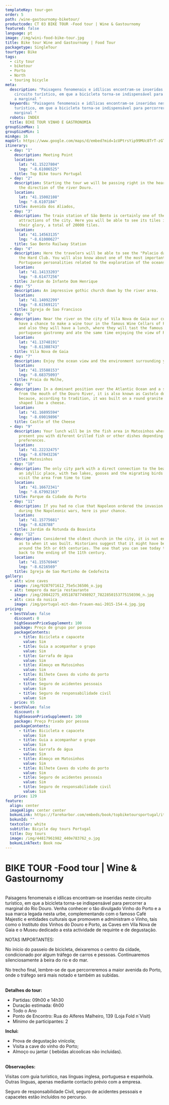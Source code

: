```yaml
---
templateKey: tour-gen
order: 5
path: /wine-gastournomy-biketour/
productcode: CT 03 BIKE TOUR -Food tour | Wine & Gastournomy
featured: false
language: pt
image: /img/wini-food-bike-tour.jpg
title: Bike tour Wine and Gastournomy | Food Tour
packagetype: SingleTour
tourtype: Bike
tags:
  - city tour
  - biketour
  - Porto
  - North
  - touring bicycle
meta:
  description: "Paisagens fenomenais e idílicas encontram-se inseridas neste
    circuito turístico, em que a bicicleta torna-se indispensável para percorrer
    a marginal "
  keywords: "Paisagens fenomenais e idílicas encontram-se inseridas neste circuito
    turístico, em que a bicicleta torna-se indispensável para percorrer a
    marginal "
  robots: INDEX
  title: BIKE TOUR VINHO E GASTRONOMIA
groupSizeMax: 1
groupSizeMin: 1
minAge: 16
mapUrl: https://www.google.com/maps/d/embed?mid=1cUPtrsYip99MUc8TrT-zGT_TNHM
itinerary:
  - day: "1"
    description: Meeting Point
    location:
      lat: "41.15227804"
      lng: "-8.61086525"
    title: Top Bike tours Portugal
  - day: "2"
    description: Starting the tour we will be passing right in the heart of Porto in
      the direction of the river Douro.
    location:
      lat: "41.15002108"
      lng: "-8.6107184"
    title: Avenida dos Aliados,
  - day: "3"
    description: The train station of São Bento is certainly one of the main
      attractions of the city. Here you will be able to see its tiles in all
      their glory, a total of 20000 tiles.
    location:
      lat: "41.14563135"
      lng: "-8.61000627"
    title: Sao Bento Railway Station
  - day: "4"
    description: Here the travelers will be able to see the "Palacio da Bolsa" and
      the Hard Club. You will also know about one of the most important
      Portuguese personalities related to the exploration of the oceans.
    location:
      lat: "41.14133203"
      lng: "-8.61477256"
    title: Jardim do Infante Dom Henrique
  - day: "5"
    description: An impressive gothic church down by the river area.
    location:
      lat: "41.14092299"
      lng: "-8.61569121"
    title: Igreja de Sao Francisco
  - day: "6"
    description: Near the river on the city of Vila Nova de Gaia our customers will
      have a chance to make a wine tour in the famous Wine Cellars of Porto wine
      and also they will have a lunch, where they will tast the famous
      portuguese gastronmy and ate the same time enjoying the view of Ribeira.
    location:
      lat: "41.13748191"
      lng: "-8.61388743"
    title: Vila Nova de Gaia
  - day: "7"
    description: Enjoy the ocean view and the environment surrounding you
    location:
      lat: "41.15588153"
      lng: "-8.68375093"
    title: Praia do Molhe,
  - day: "8"
    description: In a dominant position over the Atlantic Ocean and a short distance
      from the mouth of the Douro River, it is also known as Castelo do Queijo
      because, according to tradition, it was built on a round granite rock and
      shaped like a cheese.
    location:
      lat: "41.16895594"
      lng: "-8.69019896"
    title: Castle of the Cheese
  - day: "9"
    description: Your lunch will be in the fish area in Matosinhos where we will
      present you with diferent Grilled fish or other dishes depending your
      preferences.
    location:
      lat: "41.22232475"
      lng: "-8.67043236"
    title: Matosinhos
  - day: "10"
    description: The only city park with a direct connection to the beach. This is
      an idyllic place, with two lakes, gooses and the migrating birds that
      visit the area from time to time
    location:
      lat: "41.16672341"
      lng: "-8.67992163"
    title: Parque da Cidade do Porto
  - day: "11"
    description: If you had no clue that Napoleon ordered the invasion of Portugal
      during the Napoleonic wars, here is your chance.
    location:
      lat: "41.15775681"
      lng: "-8.628788"
    title: Jardim da Rotunda da Boavista
  - day: "12"
    description: Considered the oldest church in the city, it is not entirely sure
      as to when it was built. Historians suggest that it might have been build
      around the 5th or 6th centuries. The one that you can see today tho, dates
      back to the ending of the 11th century.
    location:
      lat: "41.15576946"
      lng: "-8.6216569"
    title: Igreja de Sao Martinho de Cedofeita
gallery:
  - alt: wine caves
    image: /img/9287971612_75e5c36506_o.jpg
  - alt: tempero da maria restaurante
    image: /img/20842275_495187877498927_7822850153775150396_n.jpg
  - alt: casa da nusica
    image: /img/portugal-mit-den-frauen-mai-2015-154-4.jpg.jpg
pricing:
  - bestValue: false
    discount: 0
    highSeasonPriceSupplement: 100
    package: Preço de grupo por pessoa
    packageContents:
      - title: Bicicleta e capacete
        value: Sim
      - title: Guia a acompanhar o grupo
        value: Sim
      - title: Garrafa de água
        value: Sim
      - title: Almoço em Matosinhos
        value: Sim
      - title: Bilhete Caves do vinho do porto
        value: Sim
      - title: Seguro de acidentes pessoais
        value: Sim
      - title: Seguro de responsabilidade civil
        value: Sim
    price: 95
  - bestValue: false
    discount: 0
    highSeasonPriceSupplement: 100
    package: Preço Privado por pessoa
    packageContents:
      - title: Bicicleta e capacete
        value: Sim
      - title: Guia a acompanhar o grupo
        value: Sim
      - title: Garrafa de água
        value: Sim
      - title: Almoço em Matosinhos
        value: Sim
      - title: Bilhete Caves do vinho do porto
        value: Sim
      - title: Seguro de acidentes pessoais
        value: Sim
      - title: Seguro de responsabilidade civil
        value: Sim
    price: 129
feature:
  align: center
  imageAlign: center center
  bokunLink: https://fareharbor.com/embeds/book/topbiketoursportugal/items/268399/calendar/2020/11/?flow=479507&full-items=yes
  bokunId: ""
  textcolor: white
  subtitle: Bicycle day tours Portugal
  title: Day tours
  image: /img/44817961982_440e783762_o.jpg
  bokunLinkText: Book now
---
```

# BIKE TOUR -Food tour | Wine & Gastournomy

\
Paisagens fenomenais e idílicas encontram-se inseridas neste circuito turístico, em que a bicicleta torna-se indispensável para percorrer a marginal do Rio Douro. Venha conhecer o tão divulgado Vinho do Porto e a sua marca legada nesta urbe, complementando com o famoso Café Majestic e entidades culturais que promovem e administram o Vinho, tais como o Instituto dos Vinhos do Douro e Porto, as Caves em Vila Nova de Gaia e o Museu dedicado a esta actividade de requinte e de degustação.

NOTAS IMPORTANTES:

No início do passeio de bicicleta, deixaremos o centro da cidade, condicionado por algum tráfego de carros e pessoas. Continuaremos silenciosamente à beira do rio e do mar.

No trecho final, lembre-se de que percorreremos a maior avenida do Porto, onde o tráfego será mais notado e também as subidas.

\
**Detalhes do tour:**

* Partidas: 09h00 e 14h30
* Duração estimada: 6h00
* Todo o Ano
* Ponto de Encontro: Rua do Alferes Malheiro, 139 (Loja Fold n´Visit)
* Mínimo de participantes: 2

**Inclui:**

* Prova de degustação vinícola;
* Visita a cave do vinho do Porto;
* Almoço ou jantar ( bebidas alcoolicas não incluidas).

\
**Observações:**

Visitas com guia turístico, nas línguas inglesa, portuguesa e espanhola. Outras línguas, apenas mediante contacto prévio com a empresa.

Seguro de responsabilidade Civil, seguro de acidentes pessoais e capacetes estão incluídos no percurso.